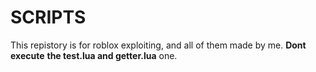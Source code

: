 # SCRIPTS

This repistory is for roblox exploiting, and all of them made by me. **Dont execute** **the test.lua and getter.lua** one. 
